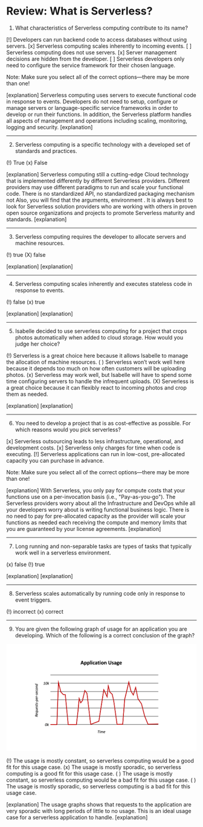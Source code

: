 <!--
#
# Licensed to the Apache Software Foundation (ASF) under one or more
# contributor license agreements.  See the NOTICE file distributed with
# this work for additional information regarding copyright ownership.
# The ASF licenses this file to You under the Apache License, Version 2.0
# (the "License"); you may not use this file except in compliance with
# the License.  You may obtain a copy of the License at
#
#     http://www.apache.org/licenses/LICENSE-2.0
#
# Unless required by applicable law or agreed to in writing, software
# distributed under the License is distributed on an "AS IS" BASIS,
# WITHOUT WARRANTIES OR CONDITIONS OF ANY KIND, either express or implied.
# See the License for the specific language governing permissions and
# limitations under the License.
#
-->

# Review: What is Serverless?

1. What characteristics of Serverless computing contribute to its name?

[!] Developers can run backend code to access databases without using servers.
[x] Serverless computing scales inherently to incoming events.
[ ] Serverless computing does not use servers.
[x] Server management decisions are hidden from the developer.
[ ] Serverless developers only need to configure the service framework for their chosen language.

Note: Make sure you select all of the correct options—there may be more than one!

[explanation]
Serverless computing uses servers to execute functional code in response to events. Developers do not need to setup, configure or manage servers or language-specific service frameworks in order to develop or run their functions.  In addition, the Serverless platform handles all aspects of management and operations including scaling, monitoring, logging and security.
[explanation]

---

2. Serverless computing is a specific technology with a developed set of standards and practices.

(!) True
(x) False

[explanation]
Serverless computing still a cutting-edge Cloud technology that is implemented differently by different Serverless providers. Different providers may use different paradigms to run and scale your functional code.  There is no standardized API, no standardized packaging mechanism not Also, you will find that the arguments, environment .  It is always best to look for Serverless solution providers who are working with others in proven open source organizations and projects to promote Serverless maturity and standards.
[explanation]

---

3. Serverless computing requires the developer to allocate servers and machine resources.

(!) true
(X) false

[explanation]
[explanation]

---

4. Serverless computing scales inherently and executes stateless code in response to events.

(!) false
(x) true

[explanation]
[explanation]

---

5. Isabelle decided to use serverless computing for a project that crops photos automatically when added to cloud storage. How would you judge her choice?

(!) Serverless is a great choice here because it allows Isabelle to manage the allocation of machine resources.
( ) Serverless won’t work well here because it depends too much on how often customers will be uploading photos.
(x) Serverless may work well, but Isabelle will have to spend some time configuring servers to handle the infrequent uploads.
(X) Serverless is a great choice because it can flexibly react to incoming photos and crop them as needed.

[explanation]
[explanation]

---

6. You need to develop a project that is as cost-effective as possible. For which reasons would you pick serverless?

[x] Serverless outsourcing leads to less infrastructure, operational, and development costs.
[x] Serverless only charges for time when code is executing.
[!] Serverless applications can run in low-cost, pre-allocated capacity you can purchase in advance.

Note: Make sure you select all of the correct options—there may be more than one!

[explanation]
With Serverless, you only pay for compute costs that your functions use on a per-invocation basis (i.e., "Pay-as-you-go").  The Serverless providers worry about all the Infrastructure and DevOps while all your developers worry about is writing functional business logic. There is no need to pay for pre-allocated capacity as the provider will scale your functions as needed each receiving the compute and memory limits that you are guaranteed by your license agreements.
[explanation]

---

7. Long running and non-separable tasks are types of tasks that typically work well in a serverless environment.

(x) false
(!) true

[explanation]
[explanation]

---

8. Serverless scales automatically by running code only in response to event triggers.

(!) incorrect
(x) correct

---

9. You are given the following graph of usage for an application you are developing. Which of the following is a correct conclusion of the graph?

![Application Usage Graph](images/101-ex0-review-question-request-graph-1.png)

<!-- <img width="80%" src="/static/101-ex0-review-question-request-graph-1.png"/> -->

(!) The usage is mostly constant, so serverless computing would be a good fit for this usage case.
(x) The usage is mostly sporadic, so serverless computing is a good fit for this usage case.
( ) The usage is mostly constant, so serverless computing would be a bad fit for this usage case.
( ) The usage is mostly sporadic, so serverless computing is a bad fit for this usage case.

[explanation]
The usage graphs shows that requests to the application are very sporadic with long periods of little to no usage.  This is an ideal usage case for a serverless application to handle.
[explanation]
